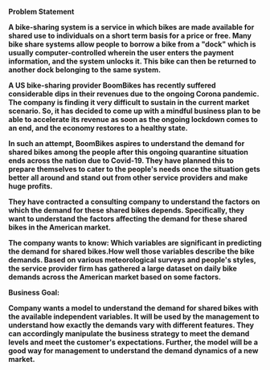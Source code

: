 **Problem Statement**

**A bike-sharing system is a service in which bikes are made available for shared use to individuals on a short term basis for a price or free. Many bike share systems allow people to borrow a bike from a "dock" which is usually computer-controlled wherein the user enters the payment information, and the system unlocks it. This bike can then be returned to another dock belonging to the same system.**

**A US bike-sharing provider BoomBikes has recently suffered considerable dips in their revenues due to the ongoing Corona pandemic. The company is finding it very difficult to sustain in the current market scenario. So, it has decided to come up with a mindful business plan to be able to accelerate its revenue as soon as the ongoing lockdown comes to an end, and the economy restores to a healthy state.**

**In such an attempt, BoomBikes aspires to understand the demand for shared bikes among the people after this ongoing quarantine situation ends across the nation due to Covid-19. They have planned this to prepare themselves to cater to the people's needs once the situation gets better all around and stand out from other service providers and make huge profits.**

**They have contracted a consulting company to understand the factors on which the demand for these shared bikes depends. Specifically, they want to understand the factors affecting the demand for these shared bikes in the American market.**

**The company wants to know: Which variables are significant in predicting the demand for shared bikes.How well those variables describe the bike demands. Based on various meteorological surveys and people's styles, the service provider firm has gathered a large dataset on daily bike demands across the American market based on some factors.**

**Business Goal:**

**Company wants a model to understand the demand for shared bikes with the available independent variables. It will be used by the management to understand how exactly the demands vary with different features. They can accordingly manipulate the business strategy to meet the demand levels and meet the customer's expectations. Further, the model will be a good way for management to understand the demand dynamics of a new market.**
